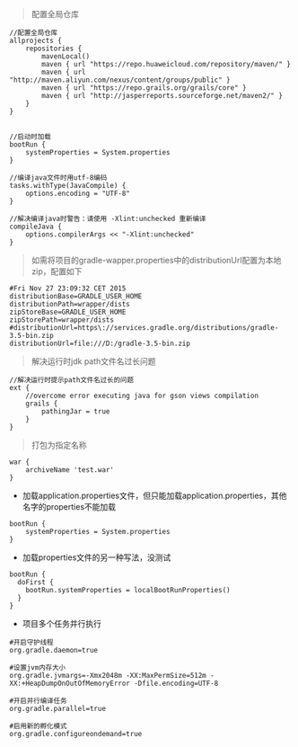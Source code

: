 > 配置全局仓库
```
//配置全局仓库
allprojects {
    repositories {
        mavenLocal()
        maven { url "https://repo.huaweicloud.com/repository/maven/" }
        maven { url "http://maven.aliyun.com/nexus/content/groups/public" }
        maven { url "https://repo.grails.org/grails/core" }
        maven { url "http://jasperreports.sourceforge.net/maven2/" }
    }
}


//启动时加载
bootRun {
    systemProperties = System.properties
}

//编译java文件时用utf-8编码
tasks.withType(JavaCompile) {
    options.encoding = "UTF-8"
}

//解决编译java时警告：请使用 -Xlint:unchecked 重新编译
compileJava {
    options.compilerArgs << "-Xlint:unchecked"
}
```
> 如需将项目的gradle-wapper.properties中的distributionUrl配置为本地zip，配置如下

```
#Fri Nov 27 23:09:32 CET 2015
distributionBase=GRADLE_USER_HOME
distributionPath=wrapper/dists
zipStoreBase=GRADLE_USER_HOME
zipStorePath=wrapper/dists
#distributionUrl=https\://services.gradle.org/distributions/gradle-3.5-bin.zip
distributionUrl=file:///D:/gradle-3.5-bin.zip
```
> 解决运行时jdk path文件名过长问题
```
//解决运行时提示path文件名过长的问题
ext {
    //overcome error executing java for gson views compilation
    grails {
        pathingJar = true
    }
}
```
> 打包为指定名称
```
war {
    archiveName 'test.war'
}
```

* 加载application.properties文件，但只能加载application.properties，其他名字的properties不能加载
```
bootRun {
    systemProperties = System.properties
}
```

* 加载properties文件的另一种写法，没测试
```
bootRun {
  doFirst {
    bootRun.systemProperties = localBootRunProperties()
  }
}
```

* 项目多个任务并行执行

```
#开启守护线程
org.gradle.daemon=true

#设置jvm内存大小
org.gradle.jvmargs=-Xmx2048m -XX:MaxPermSize=512m -XX:+HeapDumpOnOutOfMemoryError -Dfile.encoding=UTF-8

#开启并行编译任务
org.gradle.parallel=true

#启用新的孵化模式 
org.gradle.configureondemand=true
```
